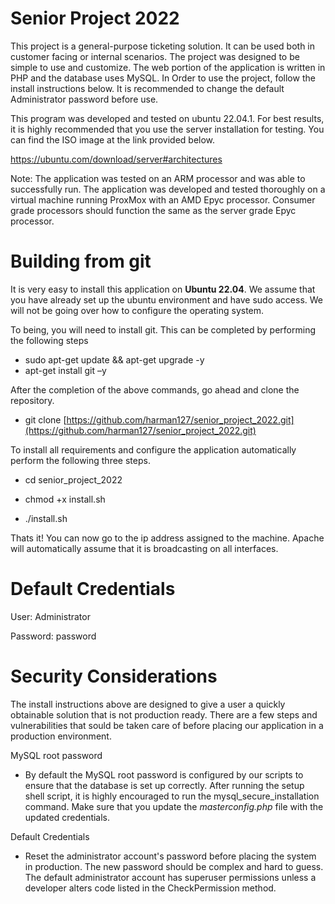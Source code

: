 # Senior Project 2022

This project is a general-purpose ticketing solution. It can be used both in customer facing or internal scenarios. The project was designed to be simple to use and customize. The web portion of the application is written in PHP and the database uses MySQL. In Order to use the project, follow the install instructions below. It is recommended to change the default Administrator password before use. 

 

This program was developed and tested on ubuntu 22.04.1. For best results, it is highly recommended that you use the server installation for testing. You can find the ISO image at the link provided below. 

https://ubuntu.com/download/server#architectures 

Note: The application was tested on an ARM processor and was able to successfully run. The application was developed and tested thoroughly on a virtual machine running ProxMox with an AMD Epyc processor. Consumer grade processors should function the same as the server grade Epyc processor. 

 



# Building from git
It is very easy to install this application on **Ubuntu 22.04**. 
We assume that you have already set up the ubuntu environment and have sudo access. We will not be going over how to configure the operating system.

To being, you will need to install git. This can be completed by performing the following steps

 - sudo apt-get update && apt-get upgrade -y
 - apt-get install git –y

After the completion of the above commands, go ahead and clone the repository.

 - git clone [https://github.com/harman127/senior_project_2022.git](https://github.com/harman127/senior_project_2022.git)

To install all requirements and configure the application automatically perform the following three steps.

 - cd senior_project_2022
	
 - chmod +x install.sh
 - ./install.sh

Thats it! You can now go to the ip address assigned to the machine. Apache will automatically assume that it is broadcasting on all interfaces.

# Default Credentials

User: Administrator 

Password: password 

# Security Considerations
The install instructions above are designed to give a user a quickly obtainable solution that is not production ready. There are a few steps and vulnerabilities that sould be taken care of before placing our application in a production environment.

MySQL root password
- 	By default the MySQL root password is configured by our scripts to ensure that the database is set up correctly. After running the setup shell script, it is 	     highly encouraged to run the mysql_secure_installation command. Make sure that you update the *masterconfig.php* file with the updated credentials.

Default Credentials
-	Reset the administrator account's password before placing the system in production. The new password should be complex and hard to guess. The default administrator account has superuser permissions unless a developer alters code listed in the CheckPermission method.
